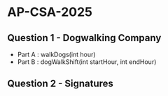 # AP-CSA-2025

## Question 1 - Dogwalking Company 

- Part A : walkDogs(int hour)
- Part B : dogWalkShift(int startHour, int endHour) 

## Question 2 - Signatures
